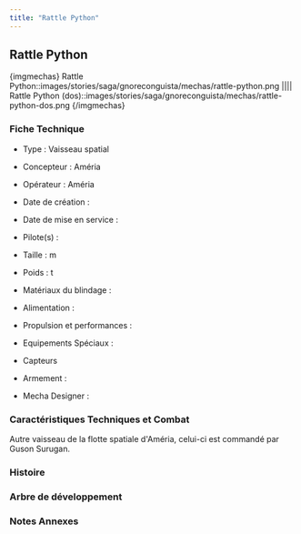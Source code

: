 ```yaml
---
title: "Rattle Python"
---
```


Rattle Python
-------------


{imgmechas}
Rattle Python::images/stories/saga/gnoreconguista/mechas/rattle-python.png
||||
Rattle Python (dos)::images/stories/saga/gnoreconguista/mechas/rattle-python-dos.png
{/imgmechas}
### Fiche Technique



- Type : Vaisseau spatial
  
- Concepteur : Améria
  
- Opérateur : Améria
  
- Date de création : 
  
- Date de mise en service : 
  
- Pilote(s) : 
  
- Taille : m
  
- Poids : t
  
- Matériaux du blindage : 
  
- Alimentation : 
  
- Propulsion et performances : 
  
- Equipements Spéciaux :


* Capteurs


- Armement :




- Mecha Designer : 


### Caractéristiques Techniques et Combat


Autre vaisseau de la flotte spatiale d'Améria, celui-ci est commandé par Guson Surugan.


### Histoire


### Arbre de développement


### Notes Annexes


